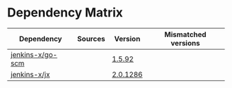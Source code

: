 # Dependency Matrix

Dependency | Sources | Version | Mismatched versions
---------- | ------- | ------- | -------------------
[jenkins-x/go-scm](https://github.com/jenkins-x/go-scm) |  | [1.5.92]() | 
[jenkins-x/jx](https://github.com/jenkins-x/jx) |  | [2.0.1286](https://github.com/jenkins-x/jx/releases/tag/v2.0.1286) | 
